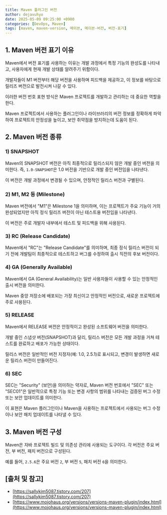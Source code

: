 ```yaml
---
title: Maven 플러그인 버전
author: dejavuhyo
date: 2025-05-09 09:25:00 +0900
categories: [DevOps, Maven]
tags: [maven, maven-version, 메이븐, 메이븐-버전, 버전-표기]
---
```


## 1. Maven 버전 표기 이유
Maven에서 버전 표기를 사용하는 이유는 개발 과정에서 특정 기능의 완성도를 나타내고, 사용자에게 현재 개발 상태를 알려주기 위함이다.

개발자들이 M1 버전부터 해당 버전을 사용하며 피드백을 제공하고, 이 정보를 바탕으로 릴리즈 버전으로 발전시켜 나갈 수 있다.

이러한 버전 번호 표현 방식은 Maven 프로젝트를 개발하고 관리하는 데 중요한 역할을 한다.

Maven 프로젝트에서 사용하는 플러그인이나 라이브러리의 버전 정보를 정확하게 파악하여 프로젝트의 안정성을 높이고, 보안 취약점을 방지하는데 도움이 된다.

## 2. Maven 버전 종류

### 1) SNAPSHOT
Maven의 SNAPSHOT 버전은 아직 최종적으로 릴리스되지 않은 개발 중인 버전을 의미한다. 즉, `1.0-SNAPSHOT`은 1.0 버전을 기반으로 개발 중인 버전임을 나타낸다.

이 버전은 개발 과정에서 변경될 수 있으며, 안정적인 릴리스 버전과 구별된다.

### 2) M1, M2 등 (Milestone)
Maven 버전에서 "M1"은 Milestone 1을 의미하며, 이는 프로젝트가 주요 기능이 거의 완성되었지만 아직 정식 릴리즈 버전이 아닌 테스트용 버전임을 나타낸다.

이 버전은 주로 개발자 내부에서 테스트 및 피드백을 위해 사용된다.

### 3) RC (Release Candidate)
Maven에서 "RC"는 "Release Candidate"를 의미하며, 최종 정식 릴리스 버전이 되기 전에 개발팀이 최종적으로 테스트하고 버그를 수정하여 출시 직전의 후보 버전이다.

### 4) GA (Generally Available)
Maven에서 GA (General Availability)는 일반 사용자들이 사용할 수 있는 안정적인 출시 버전을 의미한다.

Maven 중앙 저장소에 배포되는 가장 최신이고 안정적인 버전으로, 새로운 프로젝트에 주로 사용된다.

### 5) RELEASE
Maven에서 RELEASE 버전은 안정적이고 완성된 소프트웨어 버전을 의미한다.

개발 중인 스냅샷 버전(SNAPSHOT)과 달리, 릴리스 버전은 모든 개발 과정을 거쳐 테스트를 완료하고 배포가 가능한 상태이다.

릴리스 버전은 일반적인 버전 지정자(예: 1.0, 2.5.1)로 표시되고, 변경이 발생하면 새로운 릴리스 버전이 만들어진다.

### 6) SEC
SEC는 "Security" (보안)을 의미하는 약자로, Maven 버전 번호에서 "SEC" 또는 "SEC01"은 일반적으로 특정 기능 또는 변경 사항의 범위를 나타내는 검증된 버그 수정 또는 보안 업데이트를 의미한다.

이 표현은 Maven 플러그인이나 Maven을 사용하는 프로젝트에서 사용되는 버그 수정이나 보안 패치 업데이트를 나타낼 수 있다.

## 3. Maven 버전 구성
Maven은 자바 프로젝트 빌드 및 의존성 관리에 사용되는 도구이다. 각 버전은 주요 버전, 부 버전, 패치 버전으로 구성된다.

예를 들어, `2.5.6`은 주요 버전 `2`, 부 버전 `5`, 패치 버전 `6`을 의미한다.

## [출처 및 참고]
* [https://sallykim5087.tistory.com/207](https://sallykim5087.tistory.com/207)
* [https://www.mojohaus.org/versions/versions-maven-plugin/index.html](https://www.mojohaus.org/versions/versions-maven-plugin/index.html)
